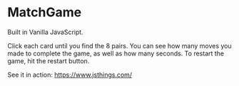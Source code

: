 # MatchGame
Built in Vanilla JavaScript.

Click each card until you find the 8 pairs. You can see how many moves you made to complete the game, as well as how many seconds. To restart the game, hit the restart button. 

See it in action: https://www.jsthings.com/
